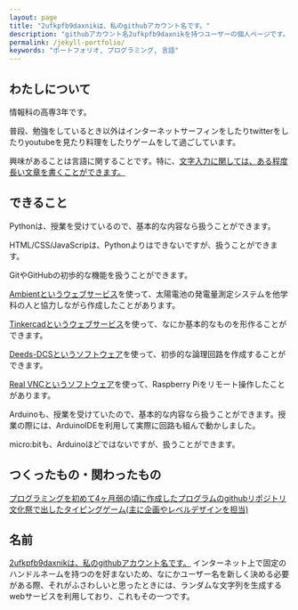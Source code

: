 ```yaml
---
layout: page
title: "2ufkpfb9daxnikは、私のgithubアカウント名です。"
description: "githubアカウント名2ufkpfb9daxnikを持つユーザーの個人ページです。"
permalink: /jekyll-portfolio/
keywords: "ポートフォリオ, プログラミング, 言語"
---
```


## わたしについて

情報科の高専3年です。

普段、勉強をしているとき以外はインターネットサーフィンをしたりtwitterをしたりyoutubeを見たり料理をしたりゲームをして過ごしています。

興味があることは言語に関することです。特に、[文字入力に関しては、ある程度長い文章を書くことができます。](https://2ufkpfb9daxnik.github.io/portfolio/input/index.html)

## できること

Pythonは、授業を受けているので、基本的な内容なら扱うことができます。

HTML/CSS/JavaScripは、Pythonよりはできないですが、扱うことができます。

GitやGitHubの初歩的な機能を扱うことができます。

[Ambientというウェブサービス](https://ambidata.io)を使って、太陽電池の発電量測定システムを他学科の人と協力しながら作成したことがあります。

[Tinkercadというウェブサービス](https://www.tinkercad.com)を使って、なにか基本的なものを形作ることができます。

[Deeds-DCSというソフトウェア](https://www.digitalelectronicsdeeds.com/index.html)を使って、初歩的な論理回路を作成することができます。

[Real VNCというソフトウェア](https://www.realvnc.com/en/)を使って、Raspberry Piをリモート操作したことがあります。

Arduinoも、授業を受けていたので、基本的な内容なら扱うことができます。授業の際には、ArduinoIDEを利用して実際に回路も組んで動かしました。

micro:bitも、Arduinoほどではないですが、扱うことができます。

## つくったもの・関わったもの

[プログラミングを初めて4ヶ月弱の頃に作成したプログラムのgithubリポジトリ](https://github.com/2ufkpfb9daxnik/assignments5/tree/main)
[文化祭で出したタイピングゲーム(主に企画やレベルデザインを担当)](https://yyf999999999.github.io/typingprot/pages/difficultySelecter)

## 名前

[2ufkpfb9daxnikは、私のgithubアカウント名です。](https://github.com/2ufkpfb9daxnik)
インターネット上で固定のハンドルネームを持つのを好まないため、なにかユーザー名を新しく決める必要がある際、それがふさわしいと思ったときには、ランダムな文字列を生成するwebサービスを利用しており、これもその一つです。

